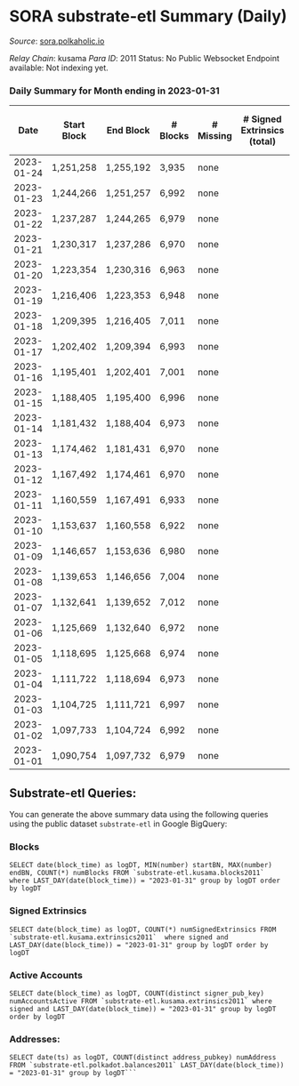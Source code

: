 # SORA substrate-etl Summary (Daily)

_Source_: [sora.polkaholic.io](https://sora.polkaholic.io)

*Relay Chain*: kusama
*Para ID*: 2011
Status: No Public Websocket Endpoint available: Not indexing yet.


### Daily Summary for Month ending in 2023-01-31


| Date | Start Block | End Block | # Blocks | # Missing | # Signed Extrinsics (total) | # Active Accounts | # Addresses with Balances | # Events | # Transfers | # XCM Transfers In | # XCM Transfers Out |
| ---- | ----------- | --------- | -------- | --------- | --------------------------- | ----------------- | ------------------------- | -------- | ----------- | ------------------ | ------------------- |
| 2023-01-24 | 1,251,258 | 1,255,192 | 3,935 | none  |  |  | 3 | 7,872 |   |   |   |
| 2023-01-23 | 1,244,266 | 1,251,257 | 6,992 | none  |  |  | 3 | 13,988 |   |   |   |
| 2023-01-22 | 1,237,287 | 1,244,265 | 6,979 | none  |  |  | 3 | 13,962 |   |   |   |
| 2023-01-21 | 1,230,317 | 1,237,286 | 6,970 | none  |  |  | 3 | 13,944 |   |   |   |
| 2023-01-20 | 1,223,354 | 1,230,316 | 6,963 | none  |  |  | 3 | 13,930 |   |   |   |
| 2023-01-19 | 1,216,406 | 1,223,353 | 6,948 | none  |  |  | 3 | 13,900 |   |   |   |
| 2023-01-18 | 1,209,395 | 1,216,405 | 7,011 | none  |  |  | 3 | 14,026 |   |   |   |
| 2023-01-17 | 1,202,402 | 1,209,394 | 6,993 | none  |  |  | 3 | 13,989 |   |   |   |
| 2023-01-16 | 1,195,401 | 1,202,401 | 7,001 | none  |  |  | 3 | 14,006 |   |   |   |
| 2023-01-15 | 1,188,405 | 1,195,400 | 6,996 | none  |  |  | 3 | 13,996 |   |   |   |
| 2023-01-14 | 1,181,432 | 1,188,404 | 6,973 | none  |  |  | 3 | 13,950 |   |   |   |
| 2023-01-13 | 1,174,462 | 1,181,431 | 6,970 | none  |  |  | 3 | 13,944 |   |   |   |
| 2023-01-12 | 1,167,492 | 1,174,461 | 6,970 | none  |  |  | 3 | 13,944 |   |   |   |
| 2023-01-11 | 1,160,559 | 1,167,491 | 6,933 | none  |  |  | 3 | 13,870 |   |   |   |
| 2023-01-10 | 1,153,637 | 1,160,558 | 6,922 | none  |  |  | 3 | 13,848 |   |   |   |
| 2023-01-09 | 1,146,657 | 1,153,636 | 6,980 | none  |  |  | 3 | 13,963 |   |   |   |
| 2023-01-08 | 1,139,653 | 1,146,656 | 7,004 | none  |  |  |  | 14,012 |   |   |   |
| 2023-01-07 | 1,132,641 | 1,139,652 | 7,012 | none  |  |  | 3 | 14,028 |   |   |   |
| 2023-01-06 | 1,125,669 | 1,132,640 | 6,972 | none  |  |  | 3 | 13,948 |   |   |   |
| 2023-01-05 | 1,118,695 | 1,125,668 | 6,974 | none  |  |  | 3 | 13,952 |   |   |   |
| 2023-01-04 | 1,111,722 | 1,118,694 | 6,973 | none  |  |  | 3 | 13,950 |   |   |   |
| 2023-01-03 | 1,104,725 | 1,111,721 | 6,997 | none  |  |  | 3 | 13,998 |   |   |   |
| 2023-01-02 | 1,097,733 | 1,104,724 | 6,992 | none  |  |  | 3 | 13,988 |   |   |   |
| 2023-01-01 | 1,090,754 | 1,097,732 | 6,979 | none  |  |  | 3 | 13,962 |   |   |   |

## Substrate-etl Queries:
You can generate the above summary data using the following queries using the public dataset `substrate-etl` in Google BigQuery:


### Blocks
```
SELECT date(block_time) as logDT, MIN(number) startBN, MAX(number) endBN, COUNT(*) numBlocks FROM `substrate-etl.kusama.blocks2011`  where LAST_DAY(date(block_time)) = "2023-01-31" group by logDT order by logDT
```


### Signed Extrinsics
```
SELECT date(block_time) as logDT, COUNT(*) numSignedExtrinsics FROM `substrate-etl.kusama.extrinsics2011`  where signed and LAST_DAY(date(block_time)) = "2023-01-31" group by logDT order by logDT
```


### Active Accounts
```
SELECT date(block_time) as logDT, COUNT(distinct signer_pub_key) numAccountsActive FROM `substrate-etl.kusama.extrinsics2011` where signed and LAST_DAY(date(block_time)) = "2023-01-31" group by logDT order by logDT
```


### Addresses:
```
SELECT date(ts) as logDT, COUNT(distinct address_pubkey) numAddress FROM `substrate-etl.polkadot.balances2011` LAST_DAY(date(block_time)) = "2023-01-31" group by logDT```

